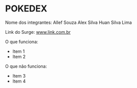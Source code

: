 # POKEDEX

Nome dos integrantes: 
Allef Souza 
Alex Silva
Huan Silva Lima

Link do Surge: www.link.com.br

O que funciona:
- Item 1
- Item 2

O que não funciona: 
- Item 3
- Item 4

